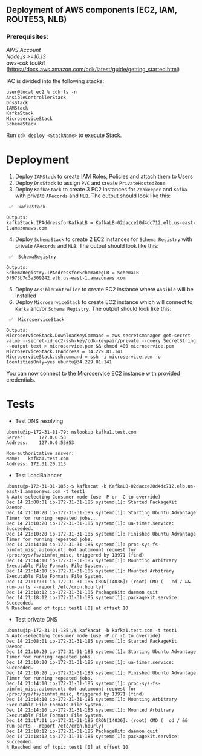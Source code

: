## Deployment of AWS components (EC2, IAM, ROUTE53, NLB)

### Prerequisites: </br>
*AWS Account* </br>
*Node.js >=10.13* </br>
*aws-cdk toolkit* (https://docs.aws.amazon.com/cdk/latest/guide/getting_started.html)

IAC is divided into the following stacks:

```
user@local ec2 % cdk ls -n
AnsibleControllerStack
DnsStack
IAMStack
KafkaStack
MicroserviceStack
SchemaStack
```
Run `cdk deploy <StackName>` to execute Stack.

# Deployment

1. Deploy `IAMStack` to create IAM Roles, Policies and attach them to Users
2. Deploy `DnsStack` to assign `PVC` and create `PrivateHostedZone`
3. Deploy `KafkaStack` to create 3 EC2 instances for `Zookeeper` and `Kafka` with private `ARecords` and `NLB`. The output should look like this:
```
 ✅  kafkaStack

Outputs:
kafkaStack.IPAddressforKafkaLB = KafkaLB-02dacce20d4dc712.elb.us-east-1.amazonaws.com
```
4. Deploy `SchemaStack` to create 2 EC2 instances for `Schema Registry` with private `ARecords` and `NLB`. The output should look like this:
```
 ✅  SchemaRegistry

Outputs:
SchemaRegistry.IPAddressforSchemaRegLB = SchemaLB-0f973b7c3a309242.elb.us-east-1.amazonaws.com
```
5. Deploy `AnsibleController` to create EC2 instance where `Ansible` will be installed
6. Deploy `MicroserviceStack` to create EC2 instance which will connect to `Kafka` and/or `Schema Registry`. The output should look like this:
```
 ✅  MicroserviceStack

Outputs:
MicroserviceStack.DownloadKeyCommand = aws secretsmanager get-secret-value --secret-id ec2-ssh-key/cdk-keypair/private --query SecretString --output text > microservice.pem && chmod 400 microservice.pem
MicroserviceStack.IPAddress = 34.229.81.141
MicroserviceStack.sshcommand = ssh -i microservice.pem -o IdentitiesOnly=yes ubuntu@34.229.81.141
```

You can now connect to the Microservice EC2 instance with provided credentials.

# Tests

* Test DNS resolving
```
ubuntu@ip-172-31-81-79: nslookup kafka1.test.com
Server:		127.0.0.53
Address:	127.0.0.53#53

Non-authoritative answer:
Name:	kafka1.test.com
Address: 172.31.20.113
```

* Test LoadBalancer 
```
ubuntu@p-172-31-31-185:~$ kafkacat -b KafkaLB-02dacce20d4dc712.elb.us-east-1.amazonaws.com -t test1
% Auto-selecting Consumer mode (use -P or -C to override)
Dec 14 21:08:01 ip-172-31-31-185 systemd[1]: Started PackageKit Daemon.
Dec 14 21:10:20 ip-172-31-31-185 systemd[1]: Starting Ubuntu Advantage Timer for running repeated jobs...
Dec 14 21:10:20 ip-172-31-31-185 systemd[1]: ua-timer.service: Succeeded.
Dec 14 21:10:20 ip-172-31-31-185 systemd[1]: Finished Ubuntu Advantage Timer for running repeated jobs.
Dec 14 21:14:10 ip-172-31-31-185 systemd[1]: proc-sys-fs-binfmt_misc.automount: Got automount request for /proc/sys/fs/binfmt_misc, triggered by 13971 (find)
Dec 14 21:14:10 ip-172-31-31-185 systemd[1]: Mounting Arbitrary Executable File Formats File System...
Dec 14 21:14:10 ip-172-31-31-185 systemd[1]: Mounted Arbitrary Executable File Formats File System.
Dec 14 21:17:01 ip-172-31-31-185 CRON[14036]: (root) CMD (   cd / && run-parts --report /etc/cron.hourly)
Dec 14 21:18:12 ip-172-31-31-185 PackageKit: daemon quit
Dec 14 21:18:12 ip-172-31-31-185 systemd[1]: packagekit.service: Succeeded.
% Reached end of topic test1 [0] at offset 10
```

* Test private DNS 
```
ubuntu@ip-172-31-31-185:/$ kafkacat -b kafka1.test.com -t test1
% Auto-selecting Consumer mode (use -P or -C to override)
Dec 14 21:08:01 ip-172-31-31-185 systemd[1]: Started PackageKit Daemon.
Dec 14 21:10:20 ip-172-31-31-185 systemd[1]: Starting Ubuntu Advantage Timer for running repeated jobs...
Dec 14 21:10:20 ip-172-31-31-185 systemd[1]: ua-timer.service: Succeeded.
Dec 14 21:10:20 ip-172-31-31-185 systemd[1]: Finished Ubuntu Advantage Timer for running repeated jobs.
Dec 14 21:14:10 ip-172-31-31-185 systemd[1]: proc-sys-fs-binfmt_misc.automount: Got automount request for /proc/sys/fs/binfmt_misc, triggered by 13971 (find)
Dec 14 21:14:10 ip-172-31-31-185 systemd[1]: Mounting Arbitrary Executable File Formats File System...
Dec 14 21:14:10 ip-172-31-31-185 systemd[1]: Mounted Arbitrary Executable File Formats File System.
Dec 14 21:17:01 ip-172-31-31-185 CRON[14036]: (root) CMD (  cd / && run-parts --report /etc/cron.hourly)
Dec 14 21:18:12 ip-172-31-31-185 PackageKit: daemon quit
Dec 14 21:18:12 ip-172-31-31-185 systemd[1]: packagekit.service: Succeeded.
% Reached end of topic test1 [0] at offset 10
```
